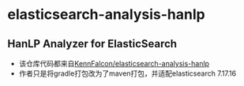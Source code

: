# elasticsearch-analysis-hanlp

## HanLP Analyzer for ElasticSearch

- 该仓库代码都来自[KennFalcon/elasticsearch-analysis-hanlp](https://github.com/KennFalcon/elasticsearch-analysis-hanlp)
- 作者只是将gradle打包改为了maven打包，并适配elasticsearch 7.17.16

